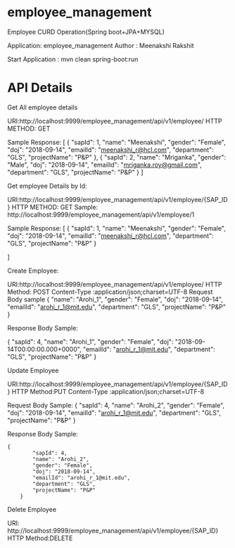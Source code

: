 # employee_management
Employee CURD Operation(Spring boot+JPA+MYSQL)

Application: employee_management
Author : Meenakshi Rakshit

Start Application : mvn clean spring-boot:run

API Details
==================

Get All employee details

URI:http://localhost:9999/employee_management/api/v1/employee/
HTTP METHOD: GET

Sample Response:
[
    {
        "sapId": 1,
        "name": "Meenakshi",
        "gender": "Female",
        "doj": "2018-09-14",
        "emailId": "meenakshi_r@hcl.com",
        "department": "GLS",
        "projectName": "P&P"
    },
    {
        "sapId": 2,
        "name": "Mriganka",
        "gender": "Male",
        "doj": "2018-09-14",
        "emailId": "mriganka.roy@gmail.com",
        "department": "GLS",
        "projectName": "P&P"
    }
 ]

 Get employee Details by Id:

URI:http://localhost:9999/employee_management/api/v1/employee/{SAP_ID}
HTTP METHOD: GET
Sample: http://localhost:9999/employee_management/api/v1/employee/1

 Sample Response:
 [
     {
         "sapId": 1,
         "name": "Meenakshi",
         "gender": "Female",
         "doj": "2018-09-14",
         "emailId": "meenakshi_r@hcl.com",
         "department": "GLS",
         "projectName": "P&P"
     }

 ]

 Create Employee:

 URI:http://localhost:9999/employee_management/api/v1/employee/
 HTTP Method: POST
 Content-Type :application/json;charset=UTF-8
 Request Body sample
 {
     "name": "Arohi_1",
     "gender": "Female",
     "doj": "2018-09-14",
     "emailId": "arohi_r_1@mit.edu",
     "department": "GLS",
     "projectName": "P&P"
 }

 Response Body Sample:

 {
     "sapId": 4,
     "name": "Arohi_1",
     "gender": "Female",
     "doj": "2018-09-14T00:00:00.000+0000",
     "emailId": "arohi_r_1@mit.edu",
     "department": "GLS",
     "projectName": "P&P"
 }

Update Employee

URI:http://localhost:9999/employee_management/api/v1/employee/{SAP_ID}
HTTP Method:PUT
Content-Type :application/json;charset=UTF-8

Request Body Sample:
    {
        "sapId": 4,
        "name": "Arohi_2",
        "gender": "Female",
        "doj": "2018-09-14",
        "emailId": "arohi_r_1@mit.edu",
        "department": "GLS",
        "projectName": "P&P"
    }

 Response Body Sample:

    {
            "sapId": 4,
            "name": "Arohi_2",
            "gender": "Female",
            "doj": "2018-09-14",
            "emailId": "arohi_r_1@mit.edu",
            "department": "GLS",
            "projectName": "P&P"
        }


Delete Employee

URI: http://localhost:9999/employee_management/api/v1/employee/{SAP_ID}
HTTP Method:DELETE
